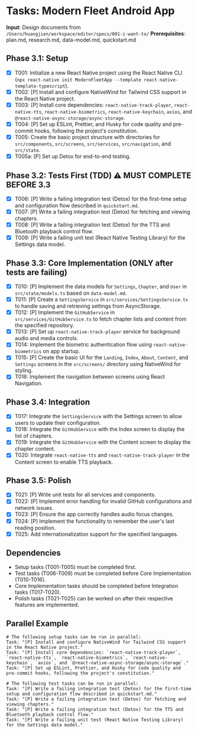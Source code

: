 # Tasks: Modern Fleet Android App

**Input**: Design documents from `/Users/huangjien/workspace/editor/specs/001-i-want-to/`
**Prerequisites**: plan.md, research.md, data-model.md, quickstart.md

## Phase 3.1: Setup

- [x] T001: Initialize a new React Native project using the React Native CLI (`npx react-native init ModernFleetApp --template react-native-template-typescript`).
- [x] T002: [P] Install and configure NativeWind for Tailwind CSS support in the React Native project.
- [x] T003: [P] Install core dependencies: `react-native-track-player`, `react-native-tts`, `react-native-biometrics`, `react-native-keychain`, `axios`, and `@react-native-async-storage/async-storage`.
- [x] T004: [P] Set up ESLint, Prettier, and Husky for code quality and pre-commit hooks, following the project's constitution.
- [x] T005: Create the basic project structure with directories for `src/components`, `src/screens`, `src/services`, `src/navigation`, and `src/state`.
- [x] T005a: [P] Set up Detox for end-to-end testing.

## Phase 3.2: Tests First (TDD) ⚠️ MUST COMPLETE BEFORE 3.3

- [x] T006: [P] Write a failing integration test (Detox) for the first-time setup and configuration flow described in `quickstart.md`.
- [x] T007: [P] Write a failing integration test (Detox) for fetching and viewing chapters.
- [x] T008: [P] Write a failing integration test (Detox) for the TTS and Bluetooth playback control flow.
- [x] T009: [P] Write a failing unit test (React Native Testing Library) for the Settings data model.

## Phase 3.3: Core Implementation (ONLY after tests are failing)

- [x] T010: [P] Implement the data models for `Settings`, `Chapter`, and `User` in `src/state/models.ts` based on `data-model.md`.
- [x] T011: [P] Create a `SettingsService` in `src/services/SettingsService.ts` to handle saving and retrieving settings from AsyncStorage.
- [x] T012: [P] Implement the `GitHubService` in `src/services/GitHubService.ts` to fetch chapter lists and content from the specified repository.
- [x] T013: [P] Set up `react-native-track-player` service for background audio and media controls.
- [x] T014: Implement the biometric authentication flow using `react-native-biometrics` on app startup.
- [x] T015: [P] Create the basic UI for the `Landing`, `Index`, `About`, `Content`, and `Settings` screens in the `src/screens/` directory using NativeWind for styling.
- [x] T016: Implement the navigation between screens using React Navigation.

## Phase 3.4: Integration

- [x] T017: Integrate the `SettingsService` with the Settings screen to allow users to update their configuration.
- [x] T018: Integrate the `GitHubService` with the Index screen to display the list of chapters.
- [x] T019: Integrate the `GitHubService` with the Content screen to display the chapter content.
- [x] T020: Integrate `react-native-tts` and `react-native-track-player` in the Content screen to enable TTS playback.

## Phase 3.5: Polish

- [x] T021: [P] Write unit tests for all services and components.
- [x] T022: [P] Implement error handling for invalid GitHub configurations and network issues.
- [x] T023: [P] Ensure the app correctly handles audio focus changes.
- [x] T024: [P] Implement the functionality to remember the user's last reading position.
- [x] T025: Add internationalization support for the specified languages.

## Dependencies

- Setup tasks (T001-T005) must be completed first.
- Test tasks (T006-T009) must be completed before Core Implementation (T010-T016).
- Core Implementation tasks should be completed before Integration tasks (T017-T020).
- Polish tasks (T021-T025) can be worked on after their respective features are implemented.

## Parallel Example

```
# The following setup tasks can be run in parallel:
Task: "[P] Install and configure NativeWind for Tailwind CSS support in the React Native project."
Task: "[P] Install core dependencies: `react-native-track-player`, `react-native-tts`, `react-native-biometrics`, `react-native-keychain`, `axios`, and `@react-native-async-storage/async-storage`."
Task: "[P] Set up ESLint, Prettier, and Husky for code quality and pre-commit hooks, following the project's constitution."

# The following test tasks can be run in parallel:
Task: "[P] Write a failing integration test (Detox) for the first-time setup and configuration flow described in quickstart.md."
Task: "[P] Write a failing integration test (Detox) for fetching and viewing chapters."
Task: "[P] Write a failing integration test (Detox) for the TTS and Bluetooth playback control flow."
Task: "[P] Write a failing unit test (React Native Testing Library) for the Settings data model."
```

